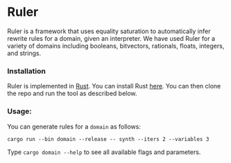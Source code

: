 # Ruler

Ruler is a framework that uses equality saturation
 to automatically infer rewrite rules for a domain, given an interpreter.
We have used Ruler for a variety of domains including
 booleans,
 bitvectors,
 rationals,
 floats,
 integers, and
 strings.

### Installation
Ruler is implemented in [Rust](rust-lang.org/).
You can install Rust [here](https://www.rust-lang.org/tools/install).
You can then clone the repo and run the tool as described below.

### Usage:
You can generate rules for a `domain` as follows:

```cargo run --bin domain --release -- synth --iters 2 --variables 3```

Type `cargo domain --help` to see all available flags and parameters.
